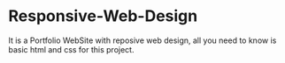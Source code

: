 # Responsive-Web-Design
It is a Portfolio WebSite with reposive web design,
all you need to know is basic html and css for this project.
